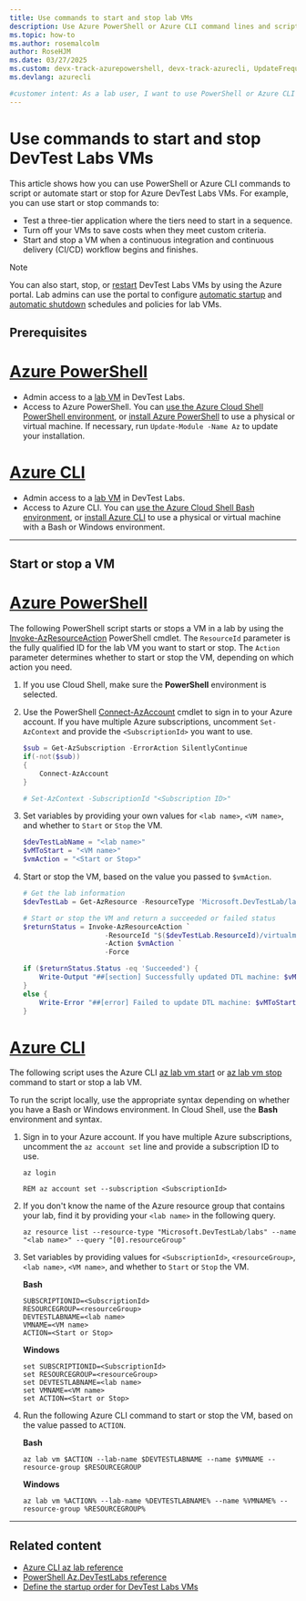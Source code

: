 ```yaml
---
title: Use commands to start and stop lab VMs
description: Use Azure PowerShell or Azure CLI command lines and scripts to start and stop Azure DevTest Labs virtual machines (VMs).
ms.topic: how-to
ms.author: rosemalcolm
author: RoseHJM
ms.date: 03/27/2025
ms.custom: devx-track-azurepowershell, devx-track-azurecli, UpdateFrequency2 
ms.devlang: azurecli

#customer intent: As a lab user, I want to use PowerShell or Azure CLI commands to start and stop VMs so I can support automated workflows and save costs.
---
```


# Use commands to start and stop DevTest Labs VMs

This article shows how you can use PowerShell or Azure CLI commands to script or automate start or stop for Azure DevTest Labs VMs. For example, you can use start or stop commands to:

- Test a three-tier application where the tiers need to start in a sequence.
- Turn off your VMs to save costs when they meet custom criteria.
- Start and stop a VM when a continuous integration and continuous delivery (CI/CD) workflow begins and finishes.

>[!NOTE]
>You can also start, stop, or [restart](devtest-lab-restart-vm.md) DevTest Labs VMs by using the Azure portal. Lab admins can use the portal to configure [automatic startup](devtest-lab-auto-startup-vm.yml) and [automatic shutdown](devtest-lab-auto-shutdown.md) schedules and policies for lab VMs.

## Prerequisites

# [Azure PowerShell](#tab/PowerShell)

- Admin access to a [lab VM](devtest-lab-add-vm.md) in DevTest Labs.
- Access to Azure PowerShell. You can [use the Azure Cloud Shell PowerShell environment](/azure/cloud-shell/quickstart), or [install Azure PowerShell](/powershell/azure/install-azure-powershell) to use a physical or virtual machine. If necessary, run `Update-Module -Name Az` to update your installation.

# [Azure CLI](#tab/CLI)

- Admin access to a [lab VM](devtest-lab-add-vm.md) in DevTest Labs.
- Access to Azure CLI. You can [use the Azure Cloud Shell Bash environment](/azure/cloud-shell/quickstart), or [install Azure CLI](/cli/azure/install-azure-cli) to use a physical or virtual machine with a Bash or Windows environment.

---

## Start or stop a VM

# [Azure PowerShell](#tab/PowerShell)

The following PowerShell script starts or stops a VM in a lab by using the [Invoke-AzResourceAction](/powershell/module/az.resources/invoke-azresourceaction) PowerShell cmdlet. The `ResourceId` parameter is the fully qualified ID for the lab VM you want to start or stop. The `Action` parameter determines whether to start or stop the VM, depending on which action you need.

1. If you use Cloud Shell, make sure the **PowerShell** environment is selected.

1. Use the PowerShell [Connect-AzAccount](/powershell/module/Az.Accounts/Connect-AzAccount) cmdlet to sign in to your Azure account. If you have multiple Azure subscriptions, uncomment `Set-AzContext` and provide the `<SubscriptionId>` you want to use.

    ```powershell
    $sub = Get-AzSubscription -ErrorAction SilentlyContinue
    if(-not($sub))
    {
        Connect-AzAccount
    }
    
    # Set-AzContext -SubscriptionId "<Subscription ID>"
    ```

1. Set variables by providing your own values for `<lab name>`, `<VM name>`, and whether to `Start` or `Stop` the VM.

    ```powershell
    $devTestLabName = "<lab name>"
    $vMToStart = "<VM name>"
    $vmAction = "<Start or Stop>"
    ```

1. Start or stop the VM, based on the value you passed to `$vmAction`.

    ```powershell
    # Get the lab information
    $devTestLab = Get-AzResource -ResourceType 'Microsoft.DevTestLab/labs' -ResourceName $devTestLabName
    
    # Start or stop the VM and return a succeeded or failed status
    $returnStatus = Invoke-AzResourceAction `
                        -ResourceId "$($devTestLab.ResourceId)/virtualmachines/$vMToStart" `
                        -Action $vmAction `
                        -Force
    
    if ($returnStatus.Status -eq 'Succeeded') {
        Write-Output "##[section] Successfully updated DTL machine: $vMToStart, Action: $vmAction"
    }
    else {
        Write-Error "##[error] Failed to update DTL machine: $vMToStart, Action: $vmAction"
    }
    ```

# [Azure CLI](#tab/CLI)

The following script uses the Azure CLI [az lab vm start](/cli/azure/lab/vm#az-lab-vm-start) or [az lab vm stop](/cli/azure/lab/vm#az-lab-vm-stop) command to start or stop a lab VM.

To run the script locally, use the appropriate syntax depending on whether you have a Bash or Windows environment. In Cloud Shell, use the **Bash** environment and syntax.

1. Sign in to your Azure account. If you have multiple Azure subscriptions, uncomment the `az account set` line and provide a subscription ID to use.

   ```azurecli
   az login
   
   REM az account set --subscription <SubscriptionId>
   ```

1. If you don't know the name of the Azure resource group that contains your lab, find it by providing your `<lab name>` in the following query.

   ```azurecli
   az resource list --resource-type "Microsoft.DevTestLab/labs" --name "<lab name>" --query "[0].resourceGroup"
   ```

1. Set variables by providing values for `<SubscriptionId>`, `<resourceGroup>`, `<lab name>`, `<VM name>`, and whether to `Start` or `Stop` the VM.

   **Bash**

   ```azurecli
   SUBSCRIPTIONID=<SubscriptionId>
   RESOURCEGROUP=<resourceGroup>
   DEVTESTLABNAME=<lab name>
   VMNAME=<VM name>
   ACTION=<Start or Stop>
   ```

   **Windows**

   ```azurecli
   set SUBSCRIPTIONID=<SubscriptionId>
   set RESOURCEGROUP=<resourceGroup>
   set DEVTESTLABNAME=<lab name>
   set VMNAME=<VM name>
   set ACTION=<Start or Stop>
   ```

1. Run the following Azure CLI command to start or stop the VM, based on the value passed to `ACTION`.

   **Bash**

   ```azurecli
   az lab vm $ACTION --lab-name $DEVTESTLABNAME --name $VMNAME --resource-group $RESOURCEGROUP
   ```

   **Windows**

   ```azurecli
   az lab vm %ACTION% --lab-name %DEVTESTLABNAME% --name %VMNAME% --resource-group %RESOURCEGROUP%
   ```

---

## Related content

- [Azure CLI az lab reference](/cli/azure/lab)
- [PowerShell Az.DevTestLabs reference](/powershell/module/az.devtestlabs)
- [Define the startup order for DevTest Labs VMs](start-machines-use-automation-runbooks.md)
